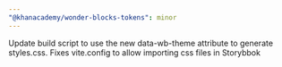 ```yaml
---
"@khanacademy/wonder-blocks-tokens": minor
---
```


Update build script to use the new data-wb-theme attribute to generate styles.css. Fixes vite.config to allow importing css files in Storybbok
